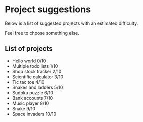 # Project suggestions

Below is a list of suggested projects with an estimated difficulty.

Feel free to choose something else.

## List of projects

* Hello world               0/10
* Multiple todo lists       1/10
* Shop stock tracker        2/10
* Scientific calculator     3/10
* Tic tac toe               4/10
* Snakes and ladders        5/10
* Sudoku puzzle             6/10
* Bank accounts             7/10
* Music player              8/10
* Snake                     9/10
* Space invaders           10/10
